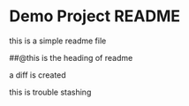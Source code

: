 # Demo Project README

this is a simple readme file

##@this is the heading of readme

a diff is created

this is trouble
stashing
